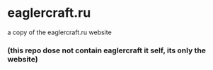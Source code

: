 # eaglercraft.ru
a copy of the eaglercraft.ru website

### (this repo dose not contain eaglercraft it self, its only the website)

